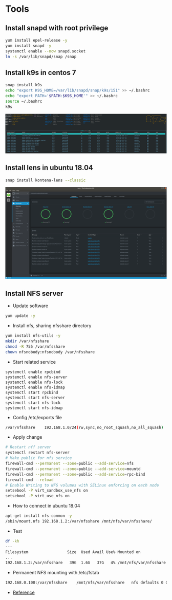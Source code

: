 # Tools

## Install snapd with root privilege
```bash
yum install epel-release -y
yum install snapd -y
systemctl enable --now snapd.socket
ln -s /var/lib/snapd/snap /snap
```

## Install k9s in centos 7
```bash
snap install k9s
echo "export K9S_HOME=/var/lib/snapd/snap/k9s/151" >> ~/.bashrc
echo "export PATH='$PATH:$K9S_HOME'" >> ~/.bashrc
source ~/.bashrc
k9s
```
![](./media/k9s_screenshot.png)


## Install lens in ubuntu 18.04
```bash
snap install kontena-lens --classic
```
![](./media/lens_screenshot.png)


## Install NFS server
- Update software
```bash
yum update -y
```

- Install nfs, sharing nfsshare directory
```bash
yum install nfs-utils -y
mkdir /var/nfsshare
chmod -R 755 /var/nfsshare
chown nfsnobody:nfsnobody /var/nfsshare
```

- Start related service
```
systemctl enable rpcbind
systemctl enable nfs-server
systemctl enable nfs-lock
systemctl enable nfs-idmap
systemctl start rpcbind
systemctl start nfs-server
systemctl start nfs-lock
systemctl start nfs-idmap
```

- Config /etc/exports file
```bash
/var/nfsshare    192.168.1.0/24(rw,sync,no_root_squash,no_all_squash)
```

- Apply change
```bash
# Restart nff server
systemctl restart nfs-server
# Make public for nfs service
firewall-cmd --permanent --zone=public --add-service=nfs
firewall-cmd --permanent --zone=public --add-service=mountd
firewall-cmd --permanent --zone=public --add-service=rpc-bind
firewall-cmd --reload
# Enable Writing to NFS volumes with SELinux enforcing on each node
setsebool -P virt_sandbox_use_nfs on
setsebool -P virt_use_nfs on
```

- How to connect in ubuntu 18.04
```bash
apt-get install nfs-common -y
/sbin/mount.nfs 192.168.1.2:/var/nfsshare /mnt/nfs/var/nfsshare/
```

- Test
```bash
df -kh
---
Filesystem                 Size  Used Avail Use% Mounted on
...
192.168.1.2:/var/nfsshare   39G  1.6G   37G   4% /mnt/nfs/var/nfsshare
```

- Permanent NFS mounting with /etc/fstab
```bash
192.168.0.100:/var/nfsshare    /mnt/nfs/var/nfsshare   nfs defaults 0 0
```

- [Reference](https://www.howtoforge.com/nfs-server-and-client-on-centos-7)